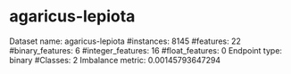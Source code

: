 # agaricus-lepiota
Dataset name: agaricus-lepiota
#instances: 8145
#features: 22
  #binary_features: 6
  #integer_features: 16
  #float_features: 0
Endpoint type: binary
#Classes: 2
Imbalance metric: 0.00145793647294
